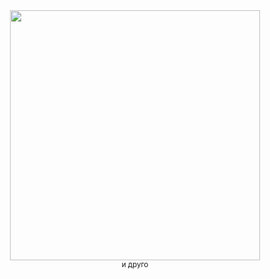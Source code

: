 <div align="center">
  <img src="https://github.com/user-attachments/assets/b9724b1b-b331-4dca-9369-c69ed96e246f" width="400px"><br>
  <sup>и друго</sup>
</div>  
<br>

